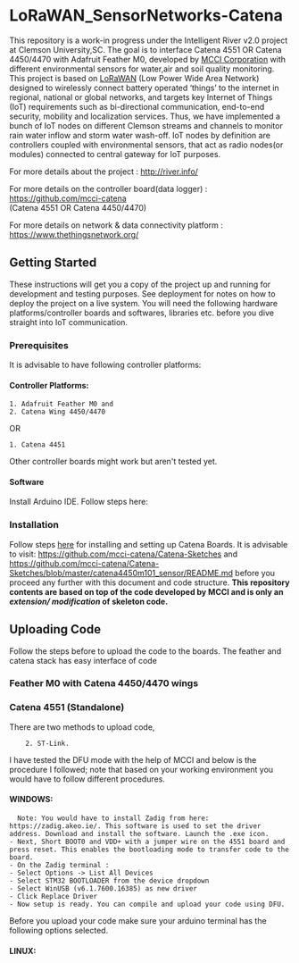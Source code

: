 # LoRaWAN_SensorNetworks-Catena
This repository is a work-in progress under the Intelligent River v2.0 project at Clemson University,SC. The goal is to interface Catena 4551 OR Catena 4450/4470 with Adafruit Feather M0, developed by [MCCI Corporation](http://www.mcci.com/mcci-v5/index.html) with different environmental sensors for water,air and soil quality monitoring. This project is based on [LoRaWAN](https://lora-alliance.org/about-lorawan) (Low Power Wide Area Network) designed to wirelessly connect battery operated ‘things’ to the internet in regional, national or global networks, and targets key Internet of Things (IoT) requirements such as bi-directional communication, end-to-end security, mobility and localization services. Thus, we have implemented a bunch of IoT nodes on different Clemson streams and channels to monitor rain water inflow and storm water wash-off. IoT nodes by definition are controllers coupled with environmental sensors, that act as radio nodes(or modules) connected to central gateway for IoT purposes.

For more details about the project                       :   http://river.info/     

For more details on the controller board(data logger)    :   https://github.com/mcci-catena  
(Catena 4551 OR Catena 4450/4470)

For more details on network & data connectivity platform :   https://www.thethingsnetwork.org/ 

## Getting Started
These instructions will get you a copy of the project up and running for development and testing purposes. See deployment for notes on how to deploy the project on a live system. You will need the following hardware platforms/controller boards and softwares, libraries etc. before you dive straight into IoT communication. 

### Prerequisites 
It is advisable to have following controller platforms:
#### Controller Platforms:
````
1. Adafruit Feather M0 and 
2. Catena Wing 4450/4470 
`````
OR
``````
1. Catena 4451
``````
Other controller boards might work but aren't tested yet. 

#### Software 
Install Arduino IDE. Follow steps here: 
### Installation 
Follow steps [here](https://github.com/mcci-catena/Catena-Sketches/blob/master/catena4450m101_sensor/README.md) for installing and setting up Catena Boards. It is advisable to visit: https://github.com/mcci-catena/Catena-Sketches and https://github.com/mcci-catena/Catena-Sketches/blob/master/catena4450m101_sensor/README.md before you proceed any further with this document and code structure. **This repository contents are based on top of the code developed by MCCI and is only an *extension/ modification* of skeleton code.** 

## Uploading Code
Follow the steps before to upload the code to the boards. The feather and catena stack has easy interface of code 
### Feather M0 with Catena 4450/4470 wings

### Catena 4551 (Standalone)
There are two methods to upload code, 
``` 1. DFU 
    2. ST-Link.
```
I have tested the DFU mode with the help of MCCI and below is the procedure I followed; note that based on your working environment you would have to follow different procedures. 
#### WINDOWS: 
      Note: You would have to install Zadig from here: https://zadig.akeo.ie/. This software is used to set the driver address. Download and install the software. Launch the .exe icon. 
    - Next, Short BOOT0 and VDD+ with a jumper wire on the 4551 board and press reset. This enables the bootloading mode to transfer code to the board.  
    - On the Zadig terminal :
    - Select Options -> List All Devices
    - Select STM32 BOOTLOADER from the device dropdown
    - Select WinUSB (v6.1.7600.16385) as new driver
    - Click Replace Driver
    - Now setup is ready. You can compile and upload your code using DFU.
  Before you upload your code make sure your arduino terminal has the following options selected. 
  
  #### LINUX:
  
